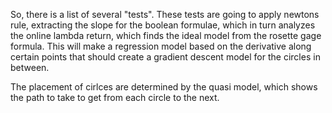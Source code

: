 So, there is a list of several "tests". These tests are going to apply newtons rule, extracting the slope for the boolean formulae, which in turn analyzes the online lambda return, which finds the ideal model from the rosette gage formula. 
This will make a regression model based on the derivative along certain points that should create a gradient descent model for the circles in between.

The placement of cirlces are determined by the quasi model, which shows the path to take to get from each circle to the next.

